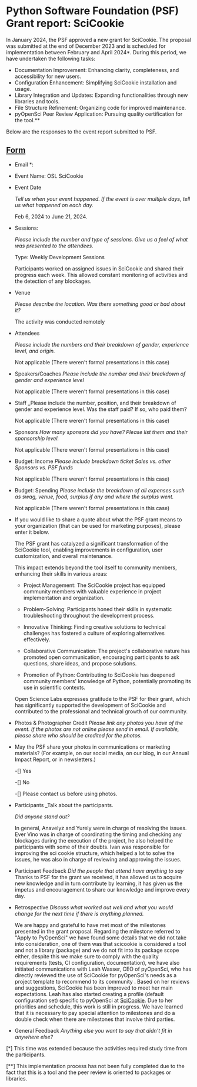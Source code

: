 # Python Software Foundation (PSF) Grant report: SciCookie

In January 2024, the PSF approved a new grant for SciCookie. The proposal was
submitted at the end of December 2023 and is scheduled for implementation
between February and April 2024\*. During this period, we have undertaken the
following tasks:

- Documentation Improvement: Enhancing clarity, completeness, and accessibility
  for new users.
- Configuration Enhancement: Simplifying SciCookie installation and usage.
- Library Integration and Updates: Expanding functionalities through new
  libraries and tools.
- File Structure Refinement: Organizing code for improved maintenance.
- pyOpenSci Peer Review Application: Pursuing quality certification for the
  tool.\*\*

Below are the responses to the event report submitted to PSF.

## [Form](https://docs.google.com/forms/d/1X-tKnlRTCNNEaECnktmAYJN94IQIBfvQduvrmVZ-RgQ/viewform?edit_requested=true)

- Email \*:
  <!-- Add the email of the person in responsible for filling in the form -->

- Event Name: OSL SciCookie

- Event Date

  _Tell us when your event happened. If the event is over multiple days, tell us
  what happened on each day._

  Feb 6, 2024 to June 21, 2024.

- Sessions:

  _Please include the number and type of sessions. Give us a feel of what was
  presented to the attendees._

  Type: Weekly Development Sessions

  Participants worked on assigned issues in SciCookie and shared their progress
  each week. This allowed constant monitoring of activities and the detection of
  any blockages.

- Venue

  _Please describe the location. Was there something good or bad about it?_

  The activity was conducted remotely

- Attendees

  _Please include the numbers and their breakdown of gender, experience level,
  and origin._

  Not applicable (There weren't formal presentations in this case)

- Speakers/Coaches _Please include the number and their breakdown of gender and
  experience level_

  Not applicable (There weren't formal presentations in this case)

- Staff \_Please include the number, position, and their breakdown of gender and
  experience level. Was the staff paid? If so, who paid them?

  Not applicable (There weren't formal presentations in this case)

- Sponsors _How many sponsors did you have? Please list them and their
  sponsorship level._

  Not applicable (There weren't formal presentations in this case)

- Budget: Income _Please include breakdown ticket Sales vs. other Sponsors vs.
  PSF funds_

  Not applicable (There weren't formal presentations in this case)

- Budget: Spending _Please include the breakdown of all expenses such as swag,
  venue, food, surplus if any and where the surplus went._

  Not applicable (There weren't formal presentations in this case)

- If you would like to share a quote about what the PSF grant means to your
  organization (that can be used for marketing purposes), please enter it below.

  The PSF grant has catalyzed a significant transformation of the SciCookie
  tool, enabling improvements in configuration, user customization, and overall
  maintenance.

  This impact extends beyond the tool itself to community members, enhancing
  their skills in various areas:

  - Project Management: The SciCookie project has equipped community members
    with valuable experience in project implementation and organization.

  - Problem-Solving: Participants honed their skills in systematic
    troubleshooting throughout the development process.
  - Innovative Thinking: Finding creative solutions to technical challenges has
    fostered a culture of exploring alternatives effectively.
  - Collaborative Communication: The project's collaborative nature has promoted
    open communication, encouraging participants to ask questions, share ideas,
    and propose solutions.
  - Promotion of Python: Contributing to SciCookie has deepened community
    members' knowledge of Python, potentially promoting its use in scientific
    contexts.

  Open Science Labs expresses gratitude to the PSF for their grant, which has
  significantly supported the development of SciCookie and contributed to the
  professional and technical growth of our community.

- Photos & Photographer Credit _Please link any photos you have of the event. If
  the photos are not online please send in email. If available, please share who
  should be credited for the photos._

- May the PSF share your photos in communications or marketing materials? (For
  example, on our social media, on our blog, in our Annual Impact Report, or in
  newsletters.)

  -[] Yes

  -[] No

  -[] Please contact us before using photos.

- Participants \_Talk about the participants.

  _Did anyone stand out?_

  In general, Anavelyz and Yurely were in charge of resolving the issues. Ever
  Vino was in charge of coordinating the timing and checking any blockages
  during the execution of the project, he also helped the participants with some
  of their doubts. Ivan was responsible for improving the sci cookie structure,
  which helped a lot to solve the issues, he was also in charge of reviewing and
  approving the issues.

- Participant Feedback _Did the people that attend have anything to say_ Thanks
  to PSF for the grant we received, it has allowed us to acquire new knowledge
  and in turn contribute by learning, it has given us the impetus and
  encouragement to share our knowledge and improve every day.

- Retrospective _Discuss what worked out well and what you would change for the
  next time if there is anything planned._

  We are happy and grateful to have met most of the milestones presented in the
  grant proposal. Regarding the milestone referred to "Apply to PyOpenSci" we
  have found some details that we did not take into consideration, one of them
  was that scicookie is considered a tool and not a library (package) and we do
  not fit into its package scope either, despite this we make sure to comply
  with the quality requirements (tests, CI configuration, documentation), we
  have also initiated communications with Leah Wasser, CEO of pyOpenSci, who has
  directly reviewed the use of SciCookie for pyOpenSci's needs as a project
  template to recommend to its community . Based on her reviews and suggestions,
  SciCookie has been improved to meet her main expectations. Leah has also
  started creating a profile (default configuration set) specific to pyOpenSci
  at [SciCookie](https://github.com/osl-incubator/scicookie/pull/273). Due to
  her priorities and schedule, this work is still in progress. We have learned
  that it is necessary to pay special attention to milestones and do a double
  check when there are milestones that involve third parties.

- General Feedback _Anything else you want to say that didn't fit in anywhere
  else?_

[*] This time was extended because the activities required study time from the
participants.

[**] This implementation process has not been fully completed due to the fact
that this is a tool and the peer review is oriented to packages or libraries.
